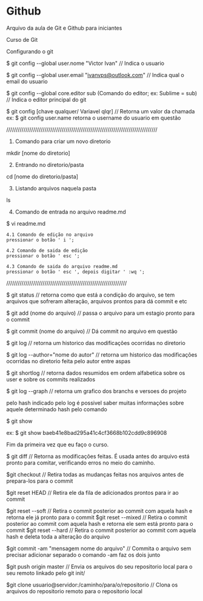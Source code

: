 # Github

Arquivo da aula de Git e Github para iniciantes

Curso de Git

Configurando o git

$ git config --global user.nome "Victor Ivan"  //
Indica o usuario

$ git config --global user.email "ivanvps@outlook.com" //
Indica qual o email do usuario

$ git config --global core.editor sub (Comando do editor;  ex: Sublime = sub) //
Indica o editor principal do git

$ git config [chave qualquer/ Variavel qlqr] //
Retorna um valor da chamada
ex: $ git config user.name
retorna o username do usuario em questão

///////////////////////////////////////////////////////////////////////////////

1. Comando para criar um novo diretorio

mkdir [nome do diretorio]

2. Entrando no diretorio/pasta

cd [nome do diretorio/pasta]

3. Listando arquivos naquela pasta

ls

4. Comando de entrada no arquivo readme.md

$ vi readme.md

	4.1 Comando de edição no arquivo
	pressionar o botão ' i ';

	4.2 Comando de saida de edição
	pressionar o botão ' esc ';

	4.3 Comando de saida do arquivo readme.md
	pressionar o botão ' esc ', depois digitar ' :wq ';


///////////////////////////////////////////////////////////////

$ git status // retorna como que está a condição do arquivo, se tem arquivos que sofreram alteração, arquivos prontos para dá commit e etc

$ git add (nome do arquivo) // passa o arquivo para um estagio pronto para o commit

$ git commit (nome do arquivo) // Dá commit no arquivo em questão

$ git log // retorna um historico das modificações ocorridas no diretorio

$ git log --author="nome do autor" // retorna um historico das modificações ocorridas no diretorio feita pelo autor entre aspas

$ git shortlog // retorna dados resumidos em ordem alfabetica sobre os user e sobre os commits realizados

$ git log --graph // retorna um grafico dos branchs e versoes do projeto

pelo hash indicado pelo log é possivel saber muitas informações sobre aquele determinado hash pelo comando

$ git show <hash>

ex:
$ git show baeb41e8bad295a41c4cf3668b102cdd9c896908

Fim da primeira vez que eu faço o curso.

$ git diff // Retorna as modificações feitas. É usada antes do arquivo está pronto para comitar, verificando erros no meio do caminho.

$git checkout <nome do arquivo> //  Retira todas as mudanças feitas nos arquivos antes de prepara-los para o commit

$git reset HEAD <nome do arquivo> // Retira ele da fila de adicionados prontos para ir ao commit

$git reset --soft <hash do commit anterior> // Retira o commit posterior ao commit com aquela hash e retorna ele já pronto para o commit
 $git reset --mixed <hash do commit anterior> // Retira o commit posterior ao commit com aquela hash e retorna ele sem está pronto para o commit
 $git reset --hard <hash do commit anterior> // Retira o commit posterior ao commit com aquela hash e deleta toda a alteração do arquivo

$git commit -am "mensagem nome do arquivo" // Commita o arquivo sem precisar adicionar separado o comando -am faz os dois junto

$git push origin master // Envia os arquivos do seu repositorio local para o seu remoto linkado pelo git init/

$git clone usuario@servidor:/caminho/para/o/repositorio // Clona os arquivos do repositorio remoto para o repositorio local



